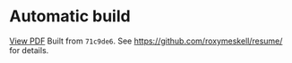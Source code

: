 # Automatic build
[View PDF](http:/roxymeskell.github.io/resume/resume.pdf)
Built from `71c9de6`. See https://github.com/roxymeskell/resume/ for details.
